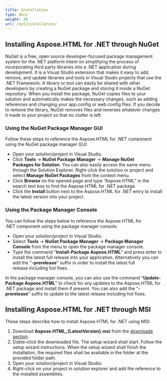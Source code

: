 ```yaml
---
title: Installation
type: docs
weight: 30
url: /net/installation/
---
```


## **Installing Aspose.HTML for .NET through NuGet**
NuGet is a free, open source developer-focused package management system for the .NET platform intent on simplifying the process of incorporating third party libraries into a .NET application during development. It is a Visual Studio extension that makes it easy to add, remove, and update libraries and tools in Visual Studio projects that use the .NET Framework. A library or tool can easily be shared with other developers by creating a NuGet package and storing it inside a NuGet repository. When you install the package, NuGet copies files to your solution and automatically makes the necessary changes, such as adding references and changing your app.config or web.config files. If you decide to remove the library, NuGet removes files and reverses whatever changes it made to your project so that no clutter is left.
### **Using the NuGet Package Manager GUI**
Follow these steps to reference the Aspose.HTML for .NET component using the NuGet package manager GUI:

- Open your solution/project in Visual Studio.
- Click **Tools** -> **NuGet Package Manager** -> **Manage NuGet Packages for Solution**. You can also easily access the same menu through the Solution Explorer. Right-click the solution or project and select **Manage NuGet Packages** from the context menu.
- Click **Browse** on the opened page and type “Aspose.HTML” in the search text box to find the Aspose.HTML for .NET package.
- Click the **Install** button next to the Aspose.HTML for .NET entry to install the latest version into your project.
### **Using the Package Manager Console**
You can follow the steps below to reference the Aspose.HTML for .NET component using the package manager console:

- Open your solution/project in Visual Studio.
- Select **Tools** -> **NuGet Package Manager** -> **Package Manager Console** from the menu to open the package manager console.
- Type the command "**Install-Package Aspose.HTML**" and press enter to install the latest full release into your application. Alternatively you can add the "**-prerelease**" suffix in order to install the latest full release including hot fixes.

In the package manager console, you can also use the command "**Update-Package Aspose.HTML**" to check for any updates to the Aspose.HTML for .NET package and install them if present. You can also add the "**-prerelease**" suffix to update to the latest release including hot fixes.
## **Installing Aspose.HTML for .NET through MSI**
These steps describe how to install Aspose.HTML for .NET using MSI:

1. Download **Aspose.HTML_{LatestVersion}.msi** from the [downloads section](https://downloads.aspose.com/html/net).
1. Doble-click the downloaded file. The setup wizard shall start. Follow the setup wizard instructions. When the setup wizard shall finish the installation, the required files shall be available in the folder at the provided folder path.
1. Open your solution/project in Visual Studio.
1. Right-click on your project in solution explorer and add the reference to the installed assemblies.
